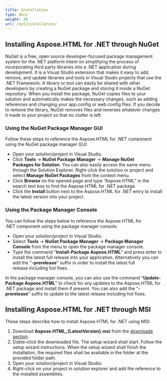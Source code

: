 ```yaml
---
title: Installation
type: docs
weight: 30
url: /net/installation/
---
```


## **Installing Aspose.HTML for .NET through NuGet**
NuGet is a free, open source developer-focused package management system for the .NET platform intent on simplifying the process of incorporating third party libraries into a .NET application during development. It is a Visual Studio extension that makes it easy to add, remove, and update libraries and tools in Visual Studio projects that use the .NET Framework. A library or tool can easily be shared with other developers by creating a NuGet package and storing it inside a NuGet repository. When you install the package, NuGet copies files to your solution and automatically makes the necessary changes, such as adding references and changing your app.config or web.config files. If you decide to remove the library, NuGet removes files and reverses whatever changes it made to your project so that no clutter is left.
### **Using the NuGet Package Manager GUI**
Follow these steps to reference the Aspose.HTML for .NET component using the NuGet package manager GUI:

- Open your solution/project in Visual Studio.
- Click **Tools** -> **NuGet Package Manager** -> **Manage NuGet Packages for Solution**. You can also easily access the same menu through the Solution Explorer. Right-click the solution or project and select **Manage NuGet Packages** from the context menu.
- Click **Browse** on the opened page and type “Aspose.HTML” in the search text box to find the Aspose.HTML for .NET package.
- Click the **Install** button next to the Aspose.HTML for .NET entry to install the latest version into your project.
### **Using the Package Manager Console**
You can follow the steps below to reference the Aspose.HTML for .NET component using the package manager console:

- Open your solution/project in Visual Studio.
- Select **Tools** -> **NuGet Package Manager** -> **Package Manager Console** from the menu to open the package manager console.
- Type the command "**Install-Package Aspose.HTML**" and press enter to install the latest full release into your application. Alternatively you can add the "**-prerelease**" suffix in order to install the latest full release including hot fixes.

In the package manager console, you can also use the command "**Update-Package Aspose.HTML**" to check for any updates to the Aspose.HTML for .NET package and install them if present. You can also add the "**-prerelease**" suffix to update to the latest release including hot fixes.
## **Installing Aspose.HTML for .NET through MSI**
These steps describe how to install Aspose.HTML for .NET using MSI:

1. Download **Aspose.HTML_{LatestVersion}.msi** from the [downloads section](https://downloads.aspose.com/html/net).
1. Doble-click the downloaded file. The setup wizard shall start. Follow the setup wizard instructions. When the setup wizard shall finish the installation, the required files shall be available in the folder at the provided folder path.
1. Open your solution/project in Visual Studio.
1. Right-click on your project in solution explorer and add the reference to the installed assemblies.
